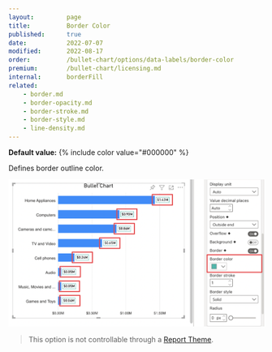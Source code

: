 ```yaml
---
layout:         page
title:          Border Color
published:      true
date:           2022-07-07
modified:   	2022-08-17
order:          /bullet-chart/options/data-labels/border-color
premium:        /bullet-chart/licensing.md
internal:       borderFill
related:            
    - border.md
    - border-opacity.md
    - border-stroke.md
    - border-style.md
    - line-density.md
---
```


**Default value:** {% include color value="#000000" %}

Defines border outline color.

<img src="images/data-labels-border-color.png" width="700">

> This option is not controllable through a [Report Theme](../../features/themes.md).